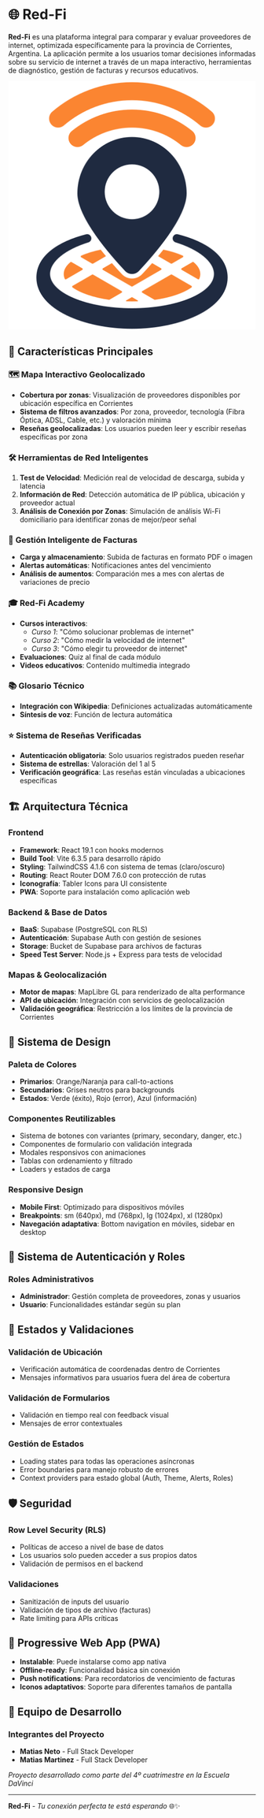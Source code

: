 # 🌐 Red-Fi

**Red-Fi** es una plataforma integral para comparar y evaluar proveedores de internet, optimizada específicamente para la provincia de Corrientes, Argentina. La aplicación permite a los usuarios tomar decisiones informadas sobre su servicio de internet a través de un mapa interactivo, herramientas de diagnóstico, gestión de facturas y recursos educativos.

![Red-Fi Logo](Frontend/public/redfi-512.png)

## 🚀 Características Principales

### 🗺️ **Mapa Interactivo Geolocalizado**
- **Cobertura por zonas**: Visualización de proveedores disponibles por ubicación específica en Corrientes
- **Sistema de filtros avanzados**: Por zona, proveedor, tecnología (Fibra Óptica, ADSL, Cable, etc.) y valoración mínima
- **Reseñas geolocalizadas**: Los usuarios pueden leer y escribir reseñas específicas por zona

### 🛠️ **Herramientas de Red Inteligentes**
1. **Test de Velocidad**: Medición real de velocidad de descarga, subida y latencia
2. **Información de Red**: Detección automática de IP pública, ubicación y proveedor actual
3. **Análisis de Conexión por Zonas**: Simulación de análisis Wi-Fi domiciliario para identificar zonas de mejor/peor señal

### 📄 **Gestión Inteligente de Facturas**
- **Carga y almacenamiento**: Subida de facturas en formato PDF o imagen
- **Alertas automáticas**: Notificaciones antes del vencimiento
- **Análisis de aumentos**: Comparación mes a mes con alertas de variaciones de precio

### 🎓 **Red-Fi Academy**
- **Cursos interactivos**:
  - *Curso 1*: "Cómo solucionar problemas de internet"
  - *Curso 2*: "Cómo medir la velocidad de internet" 
  - *Curso 3*: "Cómo elegir tu proveedor de internet"
- **Evaluaciones**: Quiz al final de cada módulo
- **Videos educativos**: Contenido multimedia integrado

### 📚 **Glosario Técnico**
- **Integración con Wikipedia**: Definiciones actualizadas automáticamente
- **Síntesis de voz**: Función de lectura automática

### ⭐ **Sistema de Reseñas Verificadas**
- **Autenticación obligatoria**: Solo usuarios registrados pueden reseñar
- **Sistema de estrellas**: Valoración del 1 al 5
- **Verificación geográfica**: Las reseñas están vinculadas a ubicaciones específicas

## 🏗️ Arquitectura Técnica

### **Frontend**
- **Framework**: React 19.1 con hooks modernos
- **Build Tool**: Vite 6.3.5 para desarrollo rápido
- **Styling**: TailwindCSS 4.1.6 con sistema de temas (claro/oscuro)
- **Routing**: React Router DOM 7.6.0 con protección de rutas
- **Iconografía**: Tabler Icons para UI consistente
- **PWA**: Soporte para instalación como aplicación web

### **Backend & Base de Datos**
- **BaaS**: Supabase (PostgreSQL con RLS)
- **Autenticación**: Supabase Auth con gestión de sesiones
- **Storage**: Bucket de Supabase para archivos de facturas
- **Speed Test Server**: Node.js + Express para tests de velocidad

### **Mapas & Geolocalización**
- **Motor de mapas**: MapLibre GL para renderizado de alta performance
- **API de ubicación**: Integración con servicios de geolocalización
- **Validación geográfica**: Restricción a los límites de la provincia de Corrientes

## 🎨 Sistema de Design

### **Paleta de Colores**
- **Primarios**: Orange/Naranja para call-to-actions
- **Secundarios**: Grises neutros para backgrounds
- **Estados**: Verde (éxito), Rojo (error), Azul (información)

### **Componentes Reutilizables**
- Sistema de botones con variantes (primary, secondary, danger, etc.)
- Componentes de formulario con validación integrada
- Modales responsivos con animaciones
- Tablas con ordenamiento y filtrado
- Loaders y estados de carga

### **Responsive Design**
- **Mobile First**: Optimizado para dispositivos móviles
- **Breakpoints**: sm (640px), md (768px), lg (1024px), xl (1280px)
- **Navegación adaptativa**: Bottom navigation en móviles, sidebar en desktop

## 🔐 Sistema de Autenticación y Roles

### **Roles Administrativos**
- **Administrador**: Gestión completa de proveedores, zonas y usuarios
- **Usuario**: Funcionalidades estándar según su plan

## 🚦 Estados y Validaciones

### **Validación de Ubicación**
- Verificación automática de coordenadas dentro de Corrientes
- Mensajes informativos para usuarios fuera del área de cobertura

### **Validación de Formularios**
- Validación en tiempo real con feedback visual
- Mensajes de error contextuales

### **Gestión de Estados**
- Loading states para todas las operaciones asíncronas
- Error boundaries para manejo robusto de errores
- Context providers para estado global (Auth, Theme, Alerts, Roles)

## 🛡️ Seguridad

### **Row Level Security (RLS)**
- Políticas de acceso a nivel de base de datos
- Los usuarios solo pueden acceder a sus propios datos
- Validación de permisos en el backend

### **Validaciones**
- Sanitización de inputs del usuario
- Validación de tipos de archivo (facturas)
- Rate limiting para APIs críticas

## 📱 Progressive Web App (PWA)

- **Instalable**: Puede instalarse como app nativa
- **Offline-ready**: Funcionalidad básica sin conexión
- **Push notifications**: Para recordatorios de vencimiento de facturas
- **Iconos adaptativos**: Soporte para diferentes tamaños de pantalla

## 👥 Equipo de Desarrollo

### **Integrantes del Proyecto**
- **Matias Neto** - Full Stack Developer
- **Matias Martinez** - Full Stack Developer

*Proyecto desarrollado como parte del 4º cuatrimestre en la Escuela DaVinci*

---

**Red-Fi** - *Tu conexión perfecta te está esperando* 🌐✨
